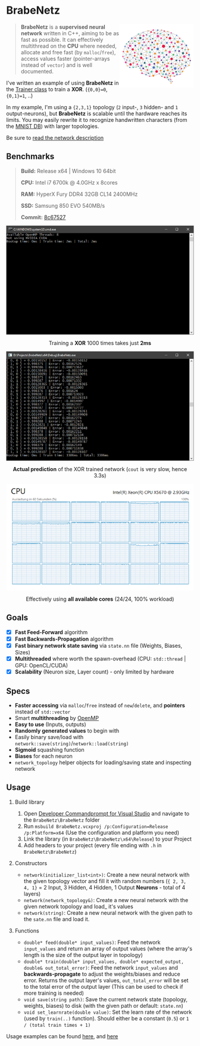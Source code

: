 <p align="center">
   <h1 align="left">BrabeNetz</h1>
   <img align="right" src="Images/brain.png" alt="Brain - Image by medium.com" width=200>
</p>

> **BrabeNetz** is a **supervised neural network** written in C++, aiming to be as fast as possible. It can effectively multithread on the **CPU** where needed, allocate and free fast (by `malloc`/`free`), access values faster (pointer-arrays instead of `vector`) and is well documented.

I've written an example of using **BrabeNetz** in the [Trainer class](https://github.com/mrousavy/BrabeNetz/blob/master/BrabeNetz/Trainer.cpp) to train a **XOR**. (`{0,0}=0`, `{0,1}=1`, ..)

In my example, I'm using a `{2,3,1}` topology (`2` input-, `3` hidden- and `1` output-neurons), but **BrabeNetz** is scalable until the hardware reaches its limits. You may easily rewrite it to recognize handwritten characters (from the [MNIST DB](http://yann.lecun.com/exdb/mnist/)) with larger topologies.

Be sure to [read the network description](https://github.com/mrousavy/BrabeNetz/blob/master/DESCRIPTION.md)

## Benchmarks

> **Build:** Release x64 | Windows 10 64bit
>
> **CPU:** Intel i7 6700k @ 4.0GHz x 8cores
>
> **RAM:** HyperX Fury DDR4 32GB CL14 2400MHz
>
> **SSD:** Samsung 850 EVO 540MB/s
>
> **Commit:** [8c67527](https://github.com/mrousavy/BrabeNetz/commit/8c675272ee0318905930357bd089f40148c88dbf)

<p align="center">
   <img align="center" src="Images/cout.png" alt="Console output with elapsed time (2ms)">
   <p align="center">Training a <b>XOR</b> 1000 times takes just <b>2ms</b></p>
</p>
<p align="center">
   <img align="center" src="Images/results.png" alt="Actual trained network prediction output">
   <p align="center"><b>Actual prediction</b> of the XOR trained network (<code>cout</code> is very slow, hence 3.3s)</p>
</p>
<p align="center">
   <img align="center" src="Images/cpuload.png" alt="Using 24/24 cores in Taskmanager">
   <p align="center">Effectively using <b>all available cores</b> (24/24, 100% workload)</p>
</p>

## Goals
* [x] **Fast Feed-Forward** algorithm
* [x] **Fast Backwards-Propagation** algorithm
* [x] **Fast binary network state saving** via `state.nn` file (Weights, Biases, Sizes)
* [x] **Multithreaded** where worth the spawn-overhead (CPU: `std::thread` | GPU: OpenCL/CUDA)
* [x] **Scalability** (Neuron size, Layer count) - only limited by hardware

## Specs
* **Faster accessing** via `malloc`/`free` instead of `new`/`delete`, and **pointers** instead of `std::vector`
* Smart **multithreading** by [OpenMP](http://www.openmp.org/)
* **Easy to use** (Inputs, outputs)
* **Randomly generated values** to begin with
* Easily binary save/load with `network::save(string)`/`network::load(string)`
* **Sigmoid** squashing function
* **Biases** for each neuron
* `network_topology` helper objects for loading/saving state and inspecting network

## Usage
1. Build library
    1. Open [Developer Commandprompt for Visual Studio](https://docs.microsoft.com/en-us/dotnet/framework/tools/developer-command-prompt-for-vs) and navigate to the `BrabeNetz\BrabeNetz` folder
    2. Run `msbuild BrabeNetz.vcxproj /p:Configuration=Release /p:Platform=x64` (Use the configuration and platform you need)
    3. Link the library (in `BrabeNetz\BrabeNetz\x64\Release`) to your Project
    4. Add headers to your project (every file ending with `.h` in `BrabeNetz\BrabeNetz`)

2. Constructors
    * `network(initializer_list<int>)`: Create a new neural network with the given topology vector and fill it with random numbers (`{ 2, 3, 4, 1}` = 2 Input, 3 Hidden, 4 Hidden, 1 Output **Neurons** - total of 4 layers)
    * `network(network_topology&)`: Create a new neural network with the given network topology and load_ it's values
    * `network(string)`: Create a new neural network with the given path to the `sate.nn` file and load it.

3. Functions
    * `double* feed(double* input_values)`: Feed the network `input_values` and return an array of output values (where the array's length is the size of the output layer in topology)
    * `double* train(double* input_values, double* expected_output, double& out_total_error)`: Feed the network `input_values` and **backwards-propagate** to adjust the weights/biases and reduce error. Returns the output layer's values, `out_total_error` will be set to the total error of the output layer (This can be used to check if more training is needed)
    * `void save(string path)`: Save the current network state (topology, weights, biases) to disk (with the given path or default: `state.nn`)
    * `void set_learnrate(double value)`: Set the learn rate of the network (used by `train(..)` function). Should either be a constant (`0.5`) or `1 / (total train times + 1)`

Usage examples can be found [here](https://github.com/mrousavy/BrabeNetz/blob/master/BrabeNetz/__ConsoleEntry.cpp), and [here](https://github.com/mrousavy/BrabeNetz/blob/master/BrabeNetz/Trainer.cpp)

